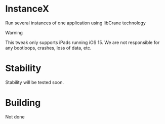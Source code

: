 # InstanceX
Run several instances of one application using libCrane technology

> [!WARNING]  
> This tweak only supports iPads running iOS 15. We are not responsible for any bootloops, crashes, loss of data, etc.

# Stability

Stability will be tested soon.

# Building

Not done
